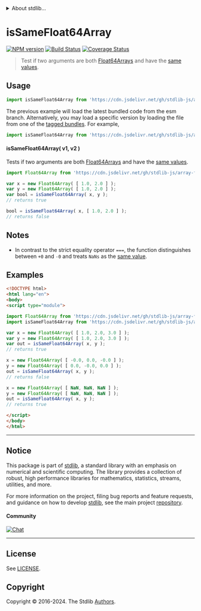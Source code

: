 <!--

@license Apache-2.0

Copyright (c) 2024 The Stdlib Authors.

Licensed under the Apache License, Version 2.0 (the "License");
you may not use this file except in compliance with the License.
You may obtain a copy of the License at

   http://www.apache.org/licenses/LICENSE-2.0

Unless required by applicable law or agreed to in writing, software
distributed under the License is distributed on an "AS IS" BASIS,
WITHOUT WARRANTIES OR CONDITIONS OF ANY KIND, either express or implied.
See the License for the specific language governing permissions and
limitations under the License.

-->


<details>
  <summary>
    About stdlib...
  </summary>
  <p>We believe in a future in which the web is a preferred environment for numerical computation. To help realize this future, we've built stdlib. stdlib is a standard library, with an emphasis on numerical and scientific computation, written in JavaScript (and C) for execution in browsers and in Node.js.</p>
  <p>The library is fully decomposable, being architected in such a way that you can swap out and mix and match APIs and functionality to cater to your exact preferences and use cases.</p>
  <p>When you use stdlib, you can be absolutely certain that you are using the most thorough, rigorous, well-written, studied, documented, tested, measured, and high-quality code out there.</p>
  <p>To join us in bringing numerical computing to the web, get started by checking us out on <a href="https://github.com/stdlib-js/stdlib">GitHub</a>, and please consider <a href="https://opencollective.com/stdlib">financially supporting stdlib</a>. We greatly appreciate your continued support!</p>
</details>

# isSameFloat64Array

[![NPM version][npm-image]][npm-url] [![Build Status][test-image]][test-url] [![Coverage Status][coverage-image]][coverage-url] <!-- [![dependencies][dependencies-image]][dependencies-url] -->

> Test if two arguments are both [Float64Arrays][@stdlib/array/float64] and have the [same values][@stdlib/assert/is-same-value].



<section class="usage">

## Usage

```javascript
import isSameFloat64Array from 'https://cdn.jsdelivr.net/gh/stdlib-js/assert-is-same-float64array@esm/index.mjs';
```
The previous example will load the latest bundled code from the esm branch. Alternatively, you may load a specific version by loading the file from one of the [tagged bundles](https://github.com/stdlib-js/assert-is-same-float64array/tags). For example,

```javascript
import isSameFloat64Array from 'https://cdn.jsdelivr.net/gh/stdlib-js/assert-is-same-float64array@v0.1.0-esm/index.mjs';
```

#### isSameFloat64Array( v1, v2 )

Tests if two arguments are both [Float64Arrays][@stdlib/array/float64] and have the [same values][@stdlib/assert/is-same-value].

```javascript
import Float64Array from 'https://cdn.jsdelivr.net/gh/stdlib-js/array-float64@esm/index.mjs';

var x = new Float64Array( [ 1.0, 2.0 ] );
var y = new Float64Array( [ 1.0, 2.0 ] );
var bool = isSameFloat64Array( x, y );
// returns true

bool = isSameFloat64Array( x, [ 1.0, 2.0 ] );
// returns false
```

</section>

<!-- /.usage -->

<section class="notes">

## Notes

-   In contrast to the strict equality operator `===`, the function distinguishes between `+0` and `-0` and treats `NaNs` as the [same value][@stdlib/assert/is-same-value].

</section>

<!-- /.notes -->

<section class="examples">

## Examples

<!-- eslint no-undef: "error" -->

```html
<!DOCTYPE html>
<html lang="en">
<body>
<script type="module">

import Float64Array from 'https://cdn.jsdelivr.net/gh/stdlib-js/array-float64@esm/index.mjs';
import isSameFloat64Array from 'https://cdn.jsdelivr.net/gh/stdlib-js/assert-is-same-float64array@esm/index.mjs';

var x = new Float64Array( [ 1.0, 2.0, 3.0 ] );
var y = new Float64Array( [ 1.0, 2.0, 3.0 ] );
var out = isSameFloat64Array( x, y );
// returns true

x = new Float64Array( [ -0.0, 0.0, -0.0 ] );
y = new Float64Array( [ 0.0, -0.0, 0.0 ] );
out = isSameFloat64Array( x, y );
// returns false

x = new Float64Array( [ NaN, NaN, NaN ] );
y = new Float64Array( [ NaN, NaN, NaN ] );
out = isSameFloat64Array( x, y );
// returns true

</script>
</body>
</html>
```

</section>

<!-- /.examples -->

<!-- Section for related `stdlib` packages. Do not manually edit this section, as it is automatically populated. -->

<section class="related">

</section>

<!-- /.related -->

<!-- Section for all links. Make sure to keep an empty line after the `section` element and another before the `/section` close. -->


<section class="main-repo" >

* * *

## Notice

This package is part of [stdlib][stdlib], a standard library with an emphasis on numerical and scientific computing. The library provides a collection of robust, high performance libraries for mathematics, statistics, streams, utilities, and more.

For more information on the project, filing bug reports and feature requests, and guidance on how to develop [stdlib][stdlib], see the main project [repository][stdlib].

#### Community

[![Chat][chat-image]][chat-url]

---

## License

See [LICENSE][stdlib-license].


## Copyright

Copyright &copy; 2016-2024. The Stdlib [Authors][stdlib-authors].

</section>

<!-- /.stdlib -->

<!-- Section for all links. Make sure to keep an empty line after the `section` element and another before the `/section` close. -->

<section class="links">

[npm-image]: http://img.shields.io/npm/v/@stdlib/assert-is-same-float64array.svg
[npm-url]: https://npmjs.org/package/@stdlib/assert-is-same-float64array

[test-image]: https://github.com/stdlib-js/assert-is-same-float64array/actions/workflows/test.yml/badge.svg?branch=v0.1.0
[test-url]: https://github.com/stdlib-js/assert-is-same-float64array/actions/workflows/test.yml?query=branch:v0.1.0

[coverage-image]: https://img.shields.io/codecov/c/github/stdlib-js/assert-is-same-float64array/main.svg
[coverage-url]: https://codecov.io/github/stdlib-js/assert-is-same-float64array?branch=main

<!--

[dependencies-image]: https://img.shields.io/david/stdlib-js/assert-is-same-float64array.svg
[dependencies-url]: https://david-dm.org/stdlib-js/assert-is-same-float64array/main

-->

[chat-image]: https://img.shields.io/gitter/room/stdlib-js/stdlib.svg
[chat-url]: https://app.gitter.im/#/room/#stdlib-js_stdlib:gitter.im

[stdlib]: https://github.com/stdlib-js/stdlib

[stdlib-authors]: https://github.com/stdlib-js/stdlib/graphs/contributors

[umd]: https://github.com/umdjs/umd
[es-module]: https://developer.mozilla.org/en-US/docs/Web/JavaScript/Guide/Modules

[deno-url]: https://github.com/stdlib-js/assert-is-same-float64array/tree/deno
[umd-url]: https://github.com/stdlib-js/assert-is-same-float64array/tree/umd
[esm-url]: https://github.com/stdlib-js/assert-is-same-float64array/tree/esm
[branches-url]: https://github.com/stdlib-js/assert-is-same-float64array/blob/main/branches.md

[stdlib-license]: https://raw.githubusercontent.com/stdlib-js/assert-is-same-float64array/main/LICENSE

[@stdlib/array/float64]: https://github.com/stdlib-js/array-float64/tree/esm

[@stdlib/assert/is-same-value]: https://github.com/stdlib-js/assert-is-same-value/tree/esm

</section>

<!-- /.links -->
